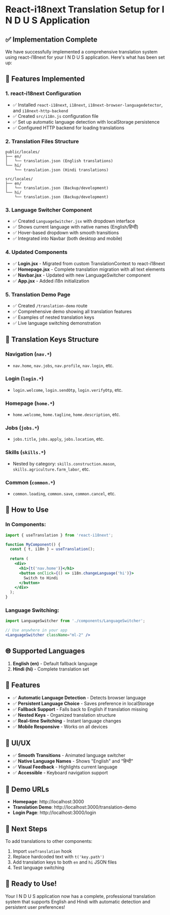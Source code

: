 # React-i18next Translation Setup for I N D U S Application

## ✅ Implementation Complete

We have successfully implemented a comprehensive translation system using react-i18next for your I N D U S application. Here's what has been set up:

## 🚀 Features Implemented

### 1. **react-i18next Configuration**
- ✅ Installed `react-i18next`, `i18next`, `i18next-browser-languagedetector`, and `i18next-http-backend`
- ✅ Created `src/i18n.js` configuration file
- ✅ Set up automatic language detection with localStorage persistence
- ✅ Configured HTTP backend for loading translations

### 2. **Translation Files Structure**
```
public/locales/
├── en/
│   └── translation.json (English translations)
└── hi/
    └── translation.json (Hindi translations)

src/locales/
├── en/
│   └── translation.json (Backup/development)
└── hi/
    └── translation.json (Backup/development)
```

### 3. **Language Switcher Component**
- ✅ Created `LanguageSwitcher.jsx` with dropdown interface
- ✅ Shows current language with native names (English/हिन्दी)
- ✅ Hover-based dropdown with smooth transitions
- ✅ Integrated into Navbar (both desktop and mobile)

### 4. **Updated Components**
- ✅ **Login.jsx** - Migrated from custom TranslationContext to react-i18next
- ✅ **Homepage.jsx** - Complete translation migration with all text elements
- ✅ **Navbar.jsx** - Updated with new LanguageSwitcher component
- ✅ **App.jsx** - Added i18n initialization

### 5. **Translation Demo Page**
- ✅ Created `/translation-demo` route
- ✅ Comprehensive demo showing all translation features
- ✅ Examples of nested translation keys
- ✅ Live language switching demonstration

## 🎯 Translation Keys Structure

### Navigation (`nav.*`)
- `nav.home`, `nav.jobs`, `nav.profile`, `nav.login`, etc.

### Login (`login.*`)
- `login.welcome`, `login.sendOtp`, `login.verifyOtp`, etc.

### Homepage (`home.*`)
- `home.welcome`, `home.tagline`, `home.description`, etc.

### Jobs (`jobs.*`)
- `jobs.title`, `jobs.apply`, `jobs.location`, etc.

### Skills (`skills.*`)
- Nested by category: `skills.construction.mason`, `skills.agriculture.farm_labor`, etc.

### Common (`common.*`)
- `common.loading`, `common.save`, `common.cancel`, etc.

## 🔧 How to Use

### In Components:
```jsx
import { useTranslation } from 'react-i18next';

function MyComponent() {
  const { t, i18n } = useTranslation();
  
  return (
    <div>
      <h1>{t('nav.home')}</h1>
      <button onClick={() => i18n.changeLanguage('hi')}>
        Switch to Hindi
      </button>
    </div>
  );
}
```

### Language Switching:
```jsx
import LanguageSwitcher from './components/LanguageSwitcher';

// Use anywhere in your app
<LanguageSwitcher className="ml-2" />
```

## 🌐 Supported Languages

1. **English (en)** - Default fallback language
2. **Hindi (hi)** - Complete translation set

## 📱 Features

- ✅ **Automatic Language Detection** - Detects browser language
- ✅ **Persistent Language Choice** - Saves preference in localStorage
- ✅ **Fallback Support** - Falls back to English if translation missing
- ✅ **Nested Keys** - Organized translation structure
- ✅ **Real-time Switching** - Instant language changes
- ✅ **Mobile Responsive** - Works on all devices

## 🎨 UI/UX

- ✅ **Smooth Transitions** - Animated language switcher
- ✅ **Native Language Names** - Shows "English" and "हिन्दी"
- ✅ **Visual Feedback** - Highlights current language
- ✅ **Accessible** - Keyboard navigation support

## 🔗 Demo URLs

- **Homepage**: http://localhost:3000
- **Translation Demo**: http://localhost:3000/translation-demo
- **Login Page**: http://localhost:3000/login

## 📝 Next Steps

To add translations to other components:

1. Import `useTranslation` hook
2. Replace hardcoded text with `t('key.path')`
3. Add translation keys to both `en` and `hi` JSON files
4. Test language switching

## 🎉 Ready to Use!

Your I N D U S application now has a complete, professional translation system that supports English and Hindi with automatic detection and persistent user preferences!
